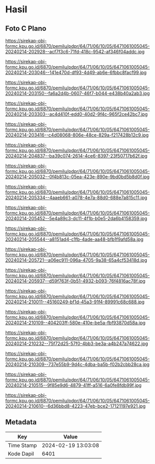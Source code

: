 # Hasil

## Foto C Plano

https://sirekap-obj-formc.kpu.go.id/6870/pemilu/pdpr/64/71/06/10/05/6471061005045-20240214-202928--acf7f3c6-71fd-418c-9542-af346f04addc.jpg

https://sirekap-obj-formc.kpu.go.id/6870/pemilu/pdpr/64/71/06/10/05/6471061005045-20240214-203046--141e470d-df93-4d49-ab6e-6fbbc8facf99.jpg

https://sirekap-obj-formc.kpu.go.id/6870/pemilu/pdpr/64/71/06/10/05/6471061005045-20240214-203150--fa6a2d4b-0607-46f7-b044-e438b40a2ab3.jpg

https://sirekap-obj-formc.kpu.go.id/6870/pemilu/pdpr/64/71/06/10/05/6471061005045-20240214-203303--ac4d410f-edd0-40d2-9f4c-965f2ce42bc7.jpg

https://sirekap-obj-formc.kpu.go.id/6870/pemilu/pdpr/64/71/06/10/05/6471061005045-20240214-203416--c4d08068-806e-48ce-829a-f217428b12c9.jpg

https://sirekap-obj-formc.kpu.go.id/6870/pemilu/pdpr/64/71/06/10/05/6471061005045-20240214-204837--ba39c074-2614-4ce6-8397-23f50717b62f.jpg

https://sirekap-obj-formc.kpu.go.id/6870/pemilu/pdpr/64/71/06/10/05/6471061005045-20240214-205032--0f4b813c-05ea-423e-890e-9bd0bd5b8d0f.jpg

https://sirekap-obj-formc.kpu.go.id/6870/pemilu/pdpr/64/71/06/10/05/6471061005045-20240214-205334--4aaeb661-a078-4e7a-88d0-688e7a815c11.jpg

https://sirekap-obj-formc.kpu.go.id/6870/pemilu/pdpr/64/71/06/10/05/6471061005045-20240214-205452--5e4a89c3-dc11-4f1b-b0e5-2da6b4158359.jpg

https://sirekap-obj-formc.kpu.go.id/6870/pemilu/pdpr/64/71/06/10/05/6471061005045-20240214-205544--a8151ad4-c1fb-4ade-aa48-bfb1f9afd58a.jpg

https://sirekap-obj-formc.kpu.go.id/6870/pemilu/pdpr/64/71/06/10/05/6471061005045-20240214-205721--a06ec911-096a-4705-9a38-65a4cf53418d.jpg

https://sirekap-obj-formc.kpu.go.id/6870/pemilu/pdpr/64/71/06/10/05/6471061005045-20240214-205937--d59f763f-0b51-4932-b093-76f4816ac78f.jpg

https://sirekap-obj-formc.kpu.go.id/6870/pemilu/pdpr/64/71/06/10/05/6471061005045-20240214-210011--45160249-bf1d-45a3-91f4-89991c68c688.jpg

https://sirekap-obj-formc.kpu.go.id/6870/pemilu/pdpr/64/71/06/10/05/6471061005045-20240214-210109--404203ff-580e-410e-be5a-fbf93870d58a.jpg

https://sirekap-obj-formc.kpu.go.id/6870/pemilu/pdpr/64/71/06/10/05/6471061005045-20240214-210232--75f72d25-57f0-4bb3-be3a-a4b247a74622.jpg

https://sirekap-obj-formc.kpu.go.id/6870/pemilu/pdpr/64/71/06/10/05/6471061005045-20240214-210309--737e55b9-9d4c-4dba-ba5b-f02b2cbb28ca.jpg

https://sirekap-obj-formc.kpu.go.id/6870/pemilu/pdpr/64/71/06/10/05/6471061005045-20240214-210515--9f85e9d6-4879-41ff-a516-6a0fe8fdb99f.jpg

https://sirekap-obj-formc.kpu.go.id/6870/pemilu/pdpr/64/71/06/10/05/6471061005045-20240214-210610--6d36bbd8-4223-47eb-bce2-17121197e921.jpg


## Metadata

| Key        | Value               |
| ---------- | ------------------- |
| Time Stamp | 2024-02-19 13:03:08 |
| Kode Dapil | 6401                |



